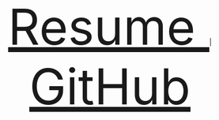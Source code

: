 <p align = "center">
  <a href="https://docs.google.com/gview?url=https://github.com/MatthewMacalalad/MatthewMacalalad/raw/master/ResumeUpdated.docx.pdf" target="_blank" style = "font-size: 100px"> Resume </a> | <a href="https://github.com/MatthewMacalalad/MatthewMacalalad/" style = "font-size: 100px"> GitHub </a>
</p>
